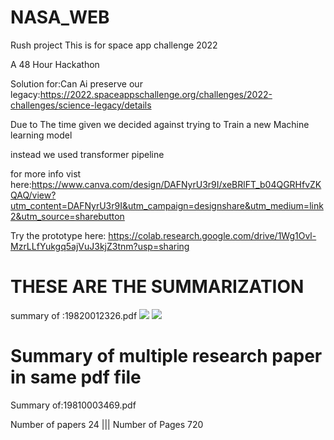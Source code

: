 # NASA_WEB
Rush project This is for space app challenge 2022

A 48 Hour Hackathon 

Solution for:Can Ai preserve our legacy:https://2022.spaceappschallenge.org/challenges/2022-challenges/science-legacy/details

Due to The time given we decided against trying to Train a new Machine learning model

instead we used transformer pipeline

for more info vist here:https://www.canva.com/design/DAFNyrU3r9I/xeBRlFT_b04QGRHfvZKQAQ/view?utm_content=DAFNyrU3r9I&utm_campaign=designshare&utm_medium=link2&utm_source=sharebutton

Try the prototype here:
https://colab.research.google.com/drive/1Wg1Ovl-MzrLLfYukgq5ajVuJ3kjZ3tnm?usp=sharing
<h1>THESE ARE THE SUMMARIZATION  </h1>
summary of :19820012326.pdf
<img src="https://cdn.discordapp.com/attachments/1025603558952927274/1026174122117574736/IMG_20221002_234925.jpg"/>
<img src="https://cdn.discordapp.com/attachments/1025603558952927274/1026174121735897128/IMG_20221002_234914.jpg"/>
<h1> Summary of multiple research paper in same pdf file </h1>

<h8>Summary of:19810003469.pdf</h68>

<h7>Number of papers 24 |||</h7>
<h7>Number of Pages 720</h7>

